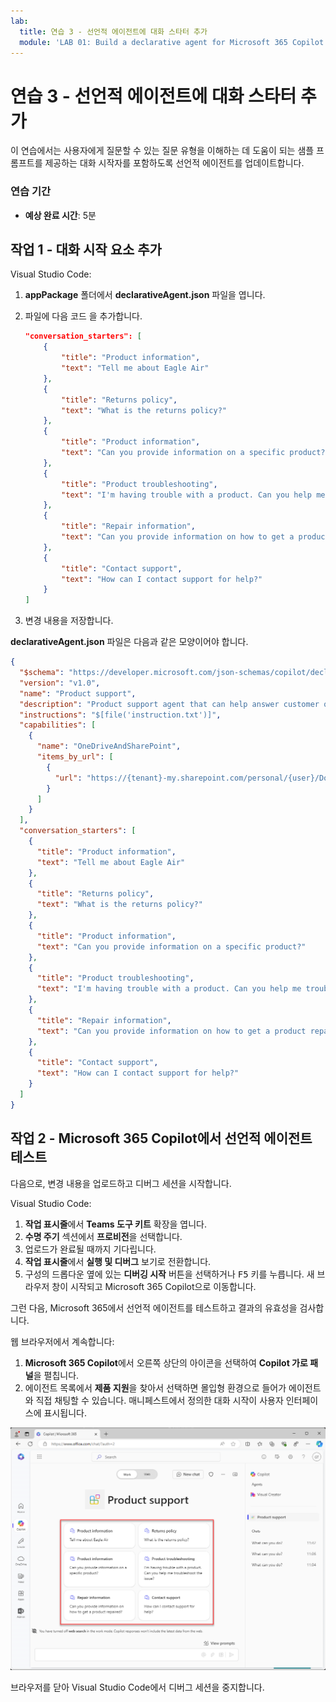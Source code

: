 ```yaml
---
lab:
  title: 연습 3 - 선언적 에이전트에 대화 스타터 추가
  module: 'LAB 01: Build a declarative agent for Microsoft 365 Copilot using Visual Studio Code'
---
```


# 연습 3 - 선언적 에이전트에 대화 스타터 추가

이 연습에서는 사용자에게 질문할 수 있는 질문 유형을 이해하는 데 도움이 되는 샘플 프롬프트를 제공하는 대화 시작자를 포함하도록 선언적 에이전트를 업데이트합니다.

### 연습 기간

- **예상 완료 시간**: 5분

## 작업 1 - 대화 시작 요소 추가

Visual Studio Code:

1. **appPackage** 폴더에서 **declarativeAgent.json** 파일을 엽니다.
1. 파일에 다음 코드 을 추가합니다.

   ```json
   "conversation_starters": [
       {
           "title": "Product information",
           "text": "Tell me about Eagle Air"
       },
       {
           "title": "Returns policy",
           "text": "What is the returns policy?"
       },
       {
           "title": "Product information",
           "text": "Can you provide information on a specific product?"
       },
       {
           "title": "Product troubleshooting",
           "text": "I'm having trouble with a product. Can you help me troubleshoot the issue?"
       },
       {
           "title": "Repair information",
           "text": "Can you provide information on how to get a product repaired?"
       },
       {
           "title": "Contact support",
           "text": "How can I contact support for help?"
       }
   ]
   ```

1. 변경 내용을 저장합니다.

**declarativeAgent.json** 파일은 다음과 같은 모양이어야 합니다.

```json
{
  "$schema": "https://developer.microsoft.com/json-schemas/copilot/declarative-agent/v1.0/schema.json",
  "version": "v1.0",
  "name": "Product support",
  "description": "Product support agent that can help answer customer queries about Contoso Electronics products",
  "instructions": "$[file('instruction.txt')]",
  "capabilities": [
    {
      "name": "OneDriveAndSharePoint",
      "items_by_url": [
        {
          "url": "https://{tenant}-my.sharepoint.com/personal/{user}/Documents/Products"
        }
      ]
    }
  ],
  "conversation_starters": [
    {
      "title": "Product information",
      "text": "Tell me about Eagle Air"
    },
    {
      "title": "Returns policy",
      "text": "What is the returns policy?"
    },
    {
      "title": "Product information",
      "text": "Can you provide information on a specific product?"
    },
    {
      "title": "Product troubleshooting",
      "text": "I'm having trouble with a product. Can you help me troubleshoot the issue?"
    },
    {
      "title": "Repair information",
      "text": "Can you provide information on how to get a product repaired?"
    },
    {
      "title": "Contact support",
      "text": "How can I contact support for help?"
    }
  ]
}
```

## 작업 2 - Microsoft 365 Copilot에서 선언적 에이전트 테스트

다음으로, 변경 내용을 업로드하고 디버그 세션을 시작합니다.

Visual Studio Code:

1. **작업 표시줄**에서 **Teams 도구 키트** 확장을 엽니다.
1. **수명 주기** 섹션에서 **프로비전**을 선택합니다.
1. 업로드가 완료될 때까지 기다립니다.
1. **작업 표시줄**에서 **실행 및 디버그** 보기로 전환합니다.
1. 구성의 드롭다운 옆에 있는 **디버깅 시작** 버튼을 선택하거나 <kbd>F5</kbd> 키를 누릅니다. 새 브라우저 창이 시작되고 Microsoft 365 Copilot으로 이동합니다.

그런 다음, Microsoft 365에서 선언적 에이전트를 테스트하고 결과의 유효성을 검사합니다.

웹 브라우저에서 계속합니다:

1. **Microsoft 365 Copilot**에서 오른쪽 상단의 아이콘을 선택하여 **Copilot 가로 패널**을 펼칩니다.
1. 에이전트 목록에서 **제품 지원**을 찾아서 선택하면 몰입형 환경으로 들어가 에이전트와 직접 채팅할 수 있습니다. 매니페스트에서 정의한 대화 시작이 사용자 인터페이스에 표시됩니다.

![사용자 지정 대화 스타터를 사용하는 몰입형 환경에서 제품 지원 선언적 에이전트를 보여 주는 Microsoft Edge의 스크린샷.](../media/LAB_01/test-conversation-starters.png)

브라우저를 닫아 Visual Studio Code에서 디버그 세션을 중지합니다.
